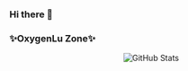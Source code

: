 ### Hi there 👋
### ✨OxygenLu Zone✨

<!-- 一个容器用于并列排布图片 -->
<div class="stats-container">
  <!-- 使用 picture 标签根据不同主题加载不同图片 -->
  <picture class="stats-picture">
    <source
      srcset="https://github-readme-stats.vercel.app/api?username=OxygenLu&show_icons=true&theme=dark" 
      media="(prefers-color-scheme: dark)"
    />
    <img
      src="https://github-readme-stats.vercel.app/api?username=OxygenLu&show_icons=true&title_color=C0CA33&icon_color=EC407A" 
      alt="GitHub Stats"
    />
  </picture>
  <!-- 其他并列元素可以放在这里 -->
</div>

<!-- 添加一些 CSS 来使图片并排显示 -->
<style>
  .stats-container {
    display: flex; /* 使用 Flexbox 布局 */
    justify-content: space-around; /* 使子元素平均分布 */
  }
  .stats-picture img {
    max-width: 100%; /* 确保图片不会超出容器宽度 */
    height: auto; /* 保持图片的宽高比 */
  }
</style>
<!--
**OxygenLu/OxygenLu** is a ✨ _special_ ✨ repository because its `README.md` (this file) appears on your GitHub profile.

Here are some ideas to get you started:

- 🔭 I’m currently working on ...
- 🌱 I’m currently learning ...
- 👯 I’m looking to collaborate on ...
- 🤔 I’m looking for help with ...
- 💬 Ask me about ...
- 📫 How to reach me: ...
- 😄 Pronouns: ...
- ⚡ Fun fact: ...
-->
